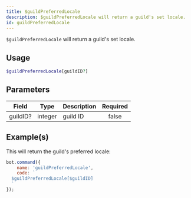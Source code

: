 ```yaml
---
title: $guildPreferredLocale
description: $guildPreferredLocale will return a guild's set locale.
id: guildPreferredLocale
---
```


`$guildPreferredLocale` will return a guild's set locale.

## Usage

```php
$guildPreferredLocale[guildID?]
```

## Parameters

| Field    | Type    | Description | Required |
|----------|---------|-------------|:--------:|
| guildID? | integer | guild ID    |  false   |

## Example(s)

This will return the guild's preferred locale:

```javascript
bot.command({
    name: 'guildPreferredLocale',
    code: `
  $guildPreferredLocale[$guildID]
  `
});
```
